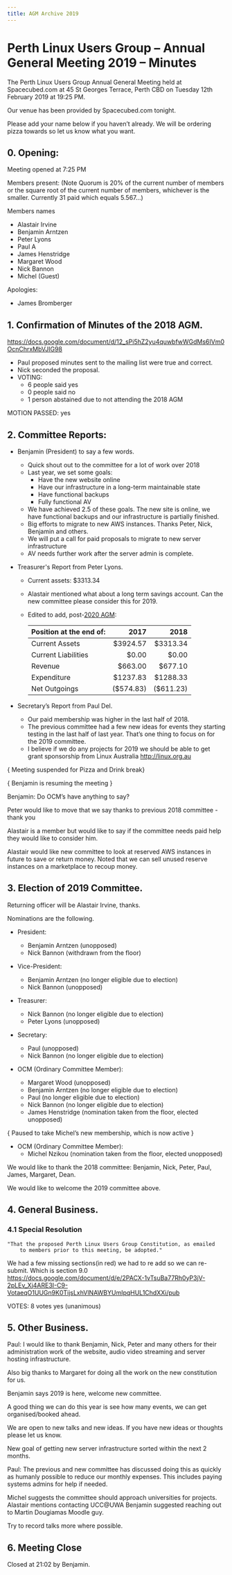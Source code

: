 ```yaml
---
title: AGM Archive 2019
---
```


# Perth Linux Users Group – Annual General Meeting 2019 – Minutes

The Perth Linux Users Group Annual General Meeting
held at Spacecubed.com at 45 St Georges Terrace, Perth CBD
on Tuesday 12th February 2019 at 19:25 PM.

Our venue has been provided by Spacecubed.com tonight.

Please add your name below if you haven’t already.
We will be ordering pizza towards so let us know what you want.

## 0. Opening:
Meeting opened at 7:25 PM

Members present:
(Note Quorum is 20% of the current number of members or the square root of the current number of members, whichever is the smaller. Currently 31 paid which equals 5.567...)

Members names

* Alastair Irvine
* Benjamin Arntzen
* Peter Lyons
* Paul A
* James Henstridge
* Margaret Wood
* Nick Bannon
* Michel (Guest)

Apologies: 

* James Bromberger

## 1. Confirmation of Minutes of the 2018 AGM.
https://docs.google.com/document/d/12_sPi5hZ2yu4quwbfwWGdMs6IVm0OcnChrxMbVJIG98

* Paul proposed minutes sent to the mailing list were true and correct.
* Nick seconded the proposal.
* VOTING:
  * 6 people said yes
  * 0 people said no
  * 1 person abstained due to not attending the 2018 AGM

MOTION PASSED: yes

## 2. Committee Reports:

* Benjamin (President) to say a few words.
  * Quick shout out to the committee for a lot of work over 2018
  * Last year, we set some goals:
     * Have the new website online
     * Have our infrastructure in a long-term maintainable state
     * Have functional backups
     * Fully functional AV
  * We have achieved 2.5 of these goals. The new site is online, we have functional backups and our infrastructure is partially finished.
  * Big efforts to migrate to new AWS instances. Thanks Peter, Nick, Benjamin and others.
  * We will put a call for paid proposals to migrate to new server infrastructure
  * AV needs further work after the server admin is complete.

* Treasurer's Report from Peter Lyons.
  * Current assets: $3313.34
  * Alastair mentioned what about a long term savings account. Can the new committee please consider this for 2019.
  * Edited to add, post-[2020 AGM](/events/AGM/2020/):

    |Position at the end of:	|2017		|2018|
    |---------------------------|--------------:|---:|
    |Current Assets		|$3924.57	|$3313.34|
    |Current Liabilities	|$0.00		|$0.00|
    |Revenue 			|$663.00	|$677.10|
    |Expenditure		|$1237.83	|$1288.33|
    |Net Outgoings		|($574.83)	|($611.23)|

* Secretary’s Report from Paul Del.
  * Our paid membership was higher in the last half of 2018.
  * The previous committee had a few new ideas for events they starting testing in the last half of last year. That’s one thing to focus on for the 2019 committee.
  * I believe if we do any projects for 2019 we should be able to get grant sponsorship from Linux Australia http://linux.org.au

{ Meeting suspended for Pizza and Drink break}

{ Benjamin is resuming the meeting }

Benjamin: Do OCM’s have anything to say?

Peter would like to move that we say thanks to previous 2018 committee - thank you

Alastair is a member but would like to say if the committee needs paid help they would like to consider him.

Alastair would like new committee to look at reserved AWS instances in future to save or return money. Noted that we can sell unused reserve instances on a marketplace to recoup money.

## 3. Election of 2019 Committee.
Returning officer will be Alastair Irvine, thanks.

Nominations are the following.

* President:
  * Benjamin Arntzen (unopposed)
  * Nick Bannon (withdrawn from the floor)

* Vice-President:
  * Benjamin Arntzen (no longer eligible due to election)
  * Nick Bannon (unopposed)

* Treasurer:
  * Nick Bannon (no longer eligible due to election)
  * Peter Lyons (unopposed)

* Secretary:
  * Paul (unopposed)
  * Nick Bannon (no longer eligible due to election)

* OCM (Ordinary Committee Member):
  * Margaret Wood (unopposed)
  * Benjamin Arntzen (no longer eligible due to election)
  * Paul (no longer eligible due to election)
  * Nick Bannon (no longer eligible due to election)
  * James Henstridge (nomination taken from the floor, elected unopposed)

{ Paused to take Michel’s new membership, which is now active }

* OCM (Ordinary Committee Member):
  * Michel Nzikou (nomination taken from the floor, elected unopposed)

We would like to thank the 2018 committee: Benjamin, Nick, Peter, Paul, James, Margaret, Dean.

We would like to welcome the 2019 committee above.


## 4. General Business.
### 4.1 Special Resolution
    "That the proposed Perth Linux Users Group Constitution, as emailed
        to members prior to this meeting, be adopted."

We had a few missing sections(in red) we had to re add so we can re-submit.
Which is section 9.0
https://docs.google.com/document/d/e/2PACX-1vTsuBa77Rh0yP3jV-2pLEv_Xj4ARE3I-C9-VotaeqO1UUGn9K0TijsLxhVlNAWBYUmIpqHUL1ChdXXi/pub

VOTES:
8 votes yes (unanimous)

## 5. Other Business.
Paul: I would like to thank Benjamin, Nick, Peter and many others for their administration work of the website, audio video streaming and server hosting infrastructure.

Also big thanks to Margaret for doing all the work on the new constitution for us.

Benjamin says 2019 is here, welcome new committee.

A good thing we can do this year is see how many events, we can get organised/booked ahead.

We are open to new talks and new ideas. If you have new ideas or thoughts please let us know.

New goal of getting new server infrastructure sorted within the next 2 months.

Paul: The previous and new committee has discussed doing this as quickly as humanly possible to reduce our monthly expenses. This includes paying systems admins for help if needed.

Michel suggests the committee should approach universities for projects.
Alastair mentions contacting UCC@UWA
Benjamin suggested reaching out to Martin Dougiamas Moodle guy.

Try to record talks more where possible.

## 6. Meeting Close
Closed at 21:02 by Benjamin.

